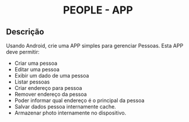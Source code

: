 <h1 align="center">PEOPLE - APP</h1>

## Descrição

Usando Android, crie uma APP simples para gerenciar Pessoas. Esta APP deve permitir:

- Criar uma pessoa
- Editar uma pessoa
- Exibir um dado de uma pessoa
- Listar pessoas
- Criar endereço para pessoa
- Remover endereço da pessoa
- Poder informar qual endereço é o principal da pessoa
- Salvar dados pessoa internamente cache.
- Armazenar photo internamente no dispositivo.